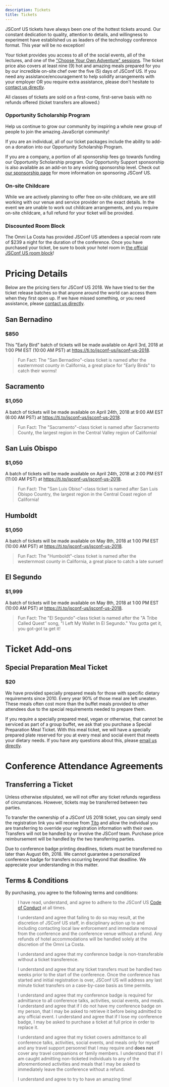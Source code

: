 ```yaml
---
description: Tickets
title: Tickets
---
```


JSConf US tickets have always been one of the hottest tickets around. Our constant dedication to quality, attention to details, and willingness to experiment have established us as leaders of the technology conference format. This year will be no exception!

Your ticket provides you access to all of the social events, all of the lectures, and one of the ["Choose Your Own Adventure" sessions](/schedule/#day-two). The ticket price also covers at least nine (9) hot and amazing meals prepared for you by our incredible on-site chef over the five (5) days of JSConf US. If you need any assistance/encouragement to help solidify arrangements with your employer OR you require extra assistance, please don't hesitate to [contact us directly](mailto:derek@jsconf.us).

All classes of tickets are sold on a first-come, first-serve basis with no refunds offered (ticket transfers are allowed.)

### Opportunity Scholarship Program

Help us continue to grow our community by inspiring a whole new group of people to join the amazing JavaScript community!

If you are an individual, all of our ticket packages include the ability to add-on a donation into our Opportunity Scholarship Program.

If you are a company, a portion of all sponsorship fees go towards funding our Opportunity Scholarship program. Our Opportunity Support sponsorship is also available as an add-on to any existing sponsorship level. Check out [our sponsorship page](/sponsors/) for more information on sponsoring JSConf US.

### On-site Childcare

While we are actively planning to offer free on-site childcare, we are still working with our venue and service provider on the exact details. In the event we are unable to work out childcare arrangements, and you require on-site childcare, a full refund for your ticket will be provided.

### Discounted Room Block

The Omni La Costa has provided JSConf US attendees a special room rate of $239 a night for the duration of the conference. Once you have purchased your ticket, be sure to book your hotel room in [the official JSConf US room block](https://www.omnihotels.com/hotels/san-diego-la-costa/meetings/js-conference)!

# Pricing Details

Below are the pricing tiers for JSConf US 2018. We have tried to tier the ticket release batches so that anyone around the world can access them when they first open up. If we have missed something, or you need assistance, please [contact us directly](mailto:derek@jsconf.us).

## San Bernadino

### $850

This "Early Bird" batch of tickets will be made available on April 3rd, 2018 at 1:00 PM EST (10:00 AM PST) at https://ti.to/jsconf-us/jsconf-us-2018.

> Fun Fact: The "San Bernadino"-class ticket is named after the easternmost county in California, a great place for "Early Birds" to catch their worms!

## Sacramento

### $1,050

A batch of tickets will be made available on April 24th, 2018 at 9:00 AM EST (6:00 AM PST) at https://ti.to/jsconf-us/jsconf-us-2018.

> Fun Fact: The "Sacramento"-class ticket is named after Sacramento County, the largest region in the Central Valley region of California!

## San Luis Obispo

### $1,050

A batch of tickets will be made available on April 24th, 2018 at 2:00 PM EST (11:00 AM PST) at https://ti.to/jsconf-us/jsconf-us-2018.

> Fun Fact: The "San Luis Obiso"-class ticket is named after San Luis Obispo Country, the largest region in the Central Coast region of California!

## Humboldt

### $1,050

A batch of tickets will be made available on May 8th, 2018 at 1:00 PM EST (10:00 AM PST) at https://ti.to/jsconf-us/jsconf-us-2018.

> Fun Fact: The "Humboldt"-class ticket is named after the westernmost county in California, a great place to catch a late sunset!

## El Segundo

### $1,999

A batch of tickets will be made available on May 8th, 2018 at 1:00 PM EST (10:00 AM PST) at https://ti.to/jsconf-us/jsconf-us-2018.

> Fun Fact: The "El Segundo"-class ticket is named after the "A Tribe Called Quest" song, "I Left My Wallet In El Segundo." You gotta get it, you got-got ta get it!

# Ticket Add-ons

## Special Preparation Meal Ticket

### $20

We have provided specially prepared meals for those with specific dietary requirements since 2010. Every year 90% of those meal are left uneaten. These meals often cost more than the buffet meals provided to other attendees due to the special requirements needed to prepare them.

If you require a specially prepared meal, vegan or otherwise, that cannot be serviced as part of a group buffet, we ask that you purchase a Special Preparation Meal Ticket. With this meal ticket, we will have a specially prepared plate reserved for you at every meal and social event that meets your dietary needs. If you have any questions about this, please [email us directly](mailto:derek@jsconf.us).

# Conference Attendance Agreements

## Transferring a Ticket

Unless otherwise stipulated, we will not offer any ticket refunds regardless of circumstances. However, tickets may be transferred between two parties.

To transfer the ownership of a JSConf US 2018 ticket, you can simply send the registration link you will receive from [Tito](http://tito.io/) and allow the individual you are transferring to override your registration information with their own. Transfers will not be handled by or involve the JSConf team. Purchase price reimbursement will be handled by the two transferring parties.

Due to conference badge printing deadlines, tickets must be transferred no later than August 6th, 2018. We cannot guarantee a personalized conference badge for transfers occurring beyond that deadline. We appreciate your understanding in this matter.

## Terms & Conditions

By purchasing, you agree to the following terms and conditions:

> I have read, understand, and agree to adhere to the JSConf US [Code of Conduct](/code-of-conduct/) at all times.
>
> I understand and agree that failing to do so may result, at the discretion of JSConf US staff, in disciplinary action up to and including contacting local law enforcement and immediate removal from the conference and the conference venue without a refund. Any refunds of hotel accommodations will be handled solely at the discretion of the Omni La Costa.
>
> I understand and agree that my conference badge is non-transferable without a ticket transference.
>
> I understand and agree that any ticket transfers must be handled two weeks prior to the start of the conference. Once the conference has started and initial registration is over, JSConf US will address any last minute ticket transfers on a case-by-case basis as time permits.
>
> I understand and agree that my conference badge is required for admittance to all conference talks, activities, social events, and meals. I understand and agree that if I do not have my conference badge on my person, that I may be asked to retrieve it before being admitted to any official event. I understand and agree that if I lose my conference badge, I may be asked to purchase a ticket at full price in order to replace it.
>
> I understand and agree that my ticket covers admittance to all conference talks, activities, social events, and meals only for myself and any travel support personnel that I may require and **does not** cover any travel companions or family members. I understand that if I am caught admitting non-ticketed individuals to any of the aforementioned activities and meals that I may be asked to immediately leave the conference without a refund.
>
> I understand and agree to try to have an amazing time!
